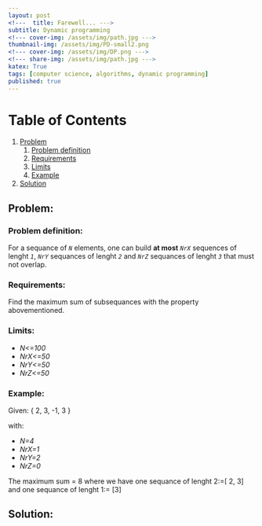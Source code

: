 ```yaml
---
layout: post
<!---  title: Farewell... --->
subtitle: Dynamic programming
<!--- cover-img: /assets/img/path.jpg --->
thumbnail-img: /assets/img/PD-small2.png
<!--- cover-img: /assets/img/DP.png --->
<!--- share-img: /assets/img/path.jpg --->
katex: True
tags: [computer science, algorithms, dynamic programming]
published: true
---
```


# Table of Contents
1. [Problem](#problem)
    1. [Problem definition](#problem-definition)
    2. [Requirements](#requirements)
    3. [Limits](#Limits)
    4. [Example](#Example)
2. [Solution](#solution)


<!--- ![Painting](/assets/img/watercolor-drawing.jpg) --->

<!--- ! inline: $$f(x) = \int_{-\infty}^\infty \hat f(\xi)\,e^{2 \pi i \xi x} \,d\xi$$

display mode (centered):

$$f(x) = \int_{-\infty}^\infty \hat f(\xi)\,e^{2 \pi i \xi x} \,d\xi$$  --->

## Problem:

### Problem definition:

For a sequance of *`N`* elements, one can build **at most** *`NrX`* sequences of lenght *`1`*, *`NrY`* sequances of lenght *`2`* and *`NrZ`* sequances of lenght *`3`* that must not overlap.

### Requirements:

Find the maximum sum of subsequances with the property abovementioned.

### Limits:

* *N<=100*
* *NrX<=50*
* *NrY<=50*
* *NrZ<=50*

### Example:

Given: { 2, 3, -1, 3 }

with:

* *N=4*
* *NrX=1*
* *NrY=2*
* *NrZ=0*

The maximum sum = 8 where we have one sequance of lenght 2:=[ 2, 3] and one sequance of lenght 1:= [3]


## Solution:
